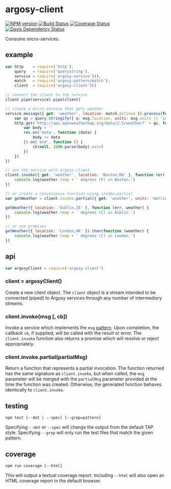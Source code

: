 # argosy-client

[![NPM version](https://badge.fury.io/js/argosy-client.png)](http://badge.fury.io/js/argosy-client)
[![Build Status](https://travis-ci.org/jasonpincin/argosy-client.svg?branch=master)](https://travis-ci.org/jasonpincin/argosy-client)
[![Coverage Status](https://coveralls.io/repos/jasonpincin/argosy-client/badge.png?branch=master)](https://coveralls.io/r/jasonpincin/argosy-client?branch=master)
[![Davis Dependency Status](https://david-dm.org/jasonpincin/argosy-client.png)](https://david-dm.org/jasonpincin/argosy-client)

Consume micro-services.

## example

```javascript
var http    = require('http'),
    query   = require('querystring'),
    service = require('argosy-service')(),
    match   = require('argosy-pattern/match'),
    client  = require('argosy-client')()

// connect the client to the service
client.pipe(service).pipe(client)

// create a micro-service that gets weather
service.message({ get: 'weather', location: match.defined }).process(function (msg, cb) {
    var qs = query.stringify({ q: msg.location, units: msg.units || 'imperial' })
    http.get('http://api.openweathermap.org/data/2.5/weather?' + qs, function (res) {
        var body = ''
        res.on('data', function (data) {
            body += data
        }).on('end', function () {
            cb(null, JSON.parse(body).main)
        })
    })
})

// use the service with argosy-client
client.invoke({ get: 'weather', location: 'Boston,MA' }, function (err, weather) {
    console.log(weather.temp + ' degrees (F) in Boston.')
})

// or create a convenience function using invoke.partial
var getWeather = client.invoke.partial({ get: 'weather', units: 'metric' })

getWeather({ location: 'Dublin,IE' }, function (err, weather) {
    console.log(weather.temp + ' degrees (C) in Dublin.')
})

// or use promises
getWeather({ location: 'London,UK' }).then(function (weather) {
    console.log(weather.temp + ' degrees (C) in London.')
})
```

## api

```javascript
var argosyClient = require('argosy-client')
```

### client = argosyClient()

Create a new client object. The `client` object is a stream intended to be connected (piped) to Argosy services
through any number of intermediary streams.

### client.invoke(msg [, cb])

Invoke a service which implements the `msg` [pattern](https://github.com/jasonpincin/argosy-pattern#argosy-pattern). Upon 
completion, the callback `cb`, if supplied, will be called with the result or error. The `client.invoke` function also 
returns a promise which will resolve or reject appropriately. 

### client.invoke.partial(partialMsg)

Return a function that represents a partial invocation. The function returned has the same signature as `client.invoke`, but 
when called, the `msg` parameter will be merged with the `partialMsg` parameter provided at the time the function was created. 
Otherwise, the generated function behaves identically to `client.invoke`.

## testing

`npm test [--dot | --spec] [--grep=pattern]`

Specifying `--dot` or `--spec` will change the output from the default TAP style. 
Specifying `--grep` will only run the test files that match the given pattern.

## coverage

`npm run coverage [--html]`

This will output a textual coverage report. Including `--html` will also open 
an HTML coverage report in the default browser.
